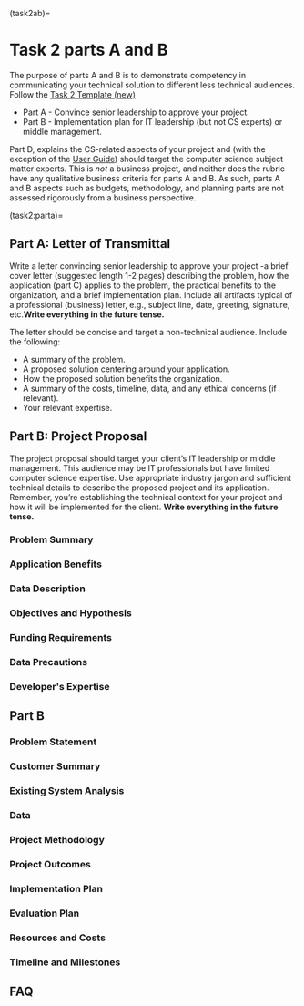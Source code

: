
(task2ab)=

# Task 2 parts A and B

The purpose of parts A and B is to demonstrate competency in communicating your technical solution to different less technical audiences. Follow the [Task 2 Template (new)](https://westerngovernorsuniversity-my.sharepoint.com/:w:/g/personal/jim_ashe_wgu_edu/EWqB1zvgCDVMjsSivPMmFzYB4oUX-bj8Y5r4MjZt7f9xlQ?e=3F6xr2)

- Part A - Convince senior leadership to approve your project.
- Part B - Implementation plan for IT leadership (but not CS experts) or middle management.

Part D, explains the CS-related aspects of your project and (with the exception of the [User Guide](task2d:userguide)) should target the computer science subject matter experts. This is *not* a business project, and neither does the rubric have any qualitative business criteria for parts A and B. As such, parts A and B aspects such as budgets, methodology, and planning parts are not assessed rigorously from a business perspective.


(task2:parta)=

## Part A: Letter of Transmittal

Write a letter convincing senior leadership to approve your project -a brief cover letter (suggested length 1-2 pages) describing the problem, how the application (part C) applies to the problem, the practical benefits to the organization, and a brief implementation plan. Include all artifacts typical of a professional (business) letter, e.g., subject line, date, greeting, signature, etc.**Write everything in the future tense.**

The letter should be concise and target a non-technical audience. Include the following:

- A summary of the problem.
- A proposed solution centering around your application.
- How the proposed solution benefits the organization.
- A summary of the costs, timeline, data, and any ethical concerns (if relevant).
- Your relevant expertise.

## Part B: Project Proposal

The project proposal should target your client’s IT leadership or middle management. This audience may be IT professionals but have limited computer science expertise. Use appropriate industry jargon and sufficient technical details to describe the proposed project and its application. Remember, you’re establishing the technical context for your project and how it will be implemented for the client. **Write everything in the future tense.**


### Problem Summary

### Application Benefits

### Data Description

### Objectives and Hypothesis

### Funding Requirements

### Data Precautions

### Developer's Expertise

## Part B

### Problem Statement

### Customer Summary

### Existing System Analysis

### Data

### Project Methodology

### Project Outcomes

### Implementation Plan

### Evaluation Plan

### Resources and Costs

### Timeline and Milestones

## FAQ
